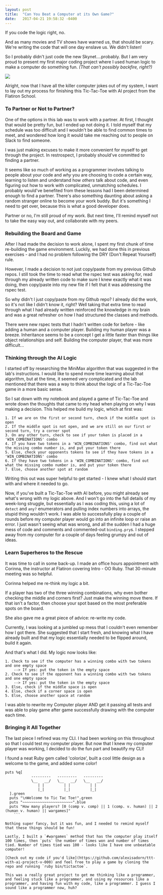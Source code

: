 ```yaml
---
layout: post
title:  "Can You Beat a Computer at its Own Game?"
date:   2017-04-21 19:58:32 -0400
---
```



If you code the logic right, no.

And as many movies and TV shows have warned us, that should be scary. We're writing the code that will one day enslave us. We didn't listen!

So I probably didn't just code the new Skynet....probably. But I am very proud to present my first major coding project where I used human logic to make a computer do something fun. *(That can't possibly backfire, right?)*

![](https://i.imgflip.com/1no9bz.jpg)

Alright, now that I have all the killer computer jokes out of my system, I want to lay out my process for finishing this Tic-Tac-Toe with AI project from the Flatiron School.

### To Partner or Not to Partner?

One of the options in this lab was to work with a partner. At first, I thought that would be pretty fun, but I ended up not doing it. I told myself that my schedule was too difficult and I wouldn't be able to find common times to meet, and wondered how long it would take me reaching out to people on Slack to find someone. 

I was just making excuses to make it more convenient for myself to get through the project. In restrospect, I probably should've committed to finding a partner. 

It seems like so much of working as a programmer involves talking to people about your code and *why* you are choosing to code a certain way, learning to listen and understand how *others* talk about code, and even figuring out how to work with complicated, unmatching schedules. I probably would've benefited from these lessons had I been determined enough to find a partner. There's also something daunting about asking a random stranger online to become your work buddy. But it's something I need to get over, because this is what a good developer does. 

Partner or no, I'm still proud of my work. But next time, I'll remind myself not to take the easy way out, and collaborate with my peers.

### Rebuilding the Board and Game

After I had made the decision to work alone, I spent my first chunk of time re-building the game environment. Luckily, we had done this in previous exercises - and I had no problem following the DRY (Don't Repeat Yourself) rule. 

However, I made a decision to not just copy/paste from my previous Github repos. I still took the time to read what the rspec test was asking for, read through my already written code to make sure I knew exactly what it was doing, then copy/paste into my new file if I felt that it was addressing the rspec test. 

So why didn't I just copy/paste from my Github repo? I already did the work, so it's not like I didn't know it, right? Well taking that extra time to read through what I had already written reinforced the knowledge in my brain and was a great refresher on how I had structured the classes and methods. 



There were new rspec tests that I hadn't written code for before - like adding a human and a computer player. Building my human player was a breeze. Inheritance seems to be a concept I get a little faster than things like object relationships and self. Building the computer player, that was more difficult...

### Thinking through the AI Logic

I started off by researching the MiniMax algorithm that was suggested in the lab's instructions. I would like to spend more time learning about that algorithm, but at the time, it seemed very complicated and the lab mentioned that there was a way to think about the logic of a Tic-Tac-Toe game in a more basic sense.

So I sat down with my notebook and played a game of Tic-Tac-Toe and wrote down the thoughts that came to my head when playing on why I was making a decision. This helped me build my logic, which at first was:

```
1. If we are on the first or second turn, check if the middle spot is open
2. If the middle spot is not open, and we are still on our first or second turn, try a corner spot
3. On any other turn, check to see if your token is placed in a 'WIN_COMBINATIONS' combo
4. If you have two tokens in a 'WIN_COMBINATIONS' combo, find out what the missing combo number is, and put your token there
5. Else, check your opponents tokens to see if they have tokens in a 'WIN_COMBINATIONS' combo
6. If they have two tokens in a 'WIN_COMBINATIONS' combo, find out what the missing combo number is, and put your token there
7. Else, choose another spot at random
```

Writing this out was super helpful to get started - I knew what I should start with and where it needed to go.

Now, if you've built a Tic-Tac-Toe with AI before, you might already see what's wrong with my logic above. And I won't go into the full details of my week-long struggle, but essentially as I was coding this, using a lot of `detect` and `any?` enumerators and pulling index numbers into arrays, the stupid thing wouldn't work. I was able to successfully play a couple of rounds before my computer player would go into an infinite loop or raise an error. I just wasn't seeing what was wrong, and all the sudden I had a huge mess of code and comments and commented-out `binding.pry`s. I stepped away from my computer for a couple of days feeling grumpy and out of ideas. 

### Learn Superheros to the Rescue

It was time to call in some back-up. I made an office hours appointment with Corinna, the instructor at Flatiron covering Intro - OO Ruby. That 30-minute meeting was so helpful. 

Corinna helped me re-think my logic a bit. 

If a player has two of the three winning combinations, why even bother checking the middle and corners first? Just make the winning move there. If that isn't a factor, then choose your spot based on the most preferable spots on the board.

She also gave me a great piece of advice: re-write my code. 

Currently, I was looking at a jumbled up mess that I couldn't even remember how I got there. She suggested that I start fresh, and knowing what I have already built and that my logic essentially needed to be flipped around, build it again. 

And that's what I did. My logic now looks like:
```
1. Check to see if the computer has a winning combo with two tokens and one empty space
    --> If yes: put the token in the empty space
2. Check to see if the opponent has a winning combo with two tokens and one empty space
    --> If yes: put the token in the empty space
3. Else, check if the middle space is open
4. Else, check if a corner space is open
5. Else, choose another space at random
```

I was able to rewrite my Computer player AND get it passing all tests and was able to play game after game successfully drawing with the computer each time. 

### Bringing it All Together
The last piece I refined was my CLI. I had been working on this throughout so that I could test my computer player. But now that I knew my computer player was working, I decided to do the fun part and beautify my CLI!

I found a neat Ruby gem called 'colorize', built a cool little design as a welcome to the game, and added some color!

```
puts %q[
            ---------   ---------   ---------
            \__   __/   \__   __/   \__   __/
               | |         | |         | |
               |_|         |_|         |_|
  ].green
  puts "\nWelcome to Tic Tac Toe!".green
  puts "~~~~~~~~~~~~~~~~~~~~~~~".blue
  puts "How many players? [0 (comp v. comp) || 1 (comp. v. human) || 2 (human v. human) || wargames]"
	```
	
Nothing super fancy, but it was fun, and I needed to remind myself that these things should be fun!
	
Lastly, I built a `#wargames` method that has the computer play itself 100 times, then `puts` the number of times won and number of times tied. Number of times tied was 100 - looks like I have one unbeatable computer!

[Check out my code if you'd like](https://github.com/alexisadorn/ttt-with-ai-project-v-000) and feel free to play a game by cloning the repo and running `ruby bin/tictactoe`. 

This was a really great project to get me thinking like a programmer, and feeling stuck like a programmer, and using my resources like a programmer, and having fun with my code, like a programmer. I guess I sound like a programmer now, huh?
	
	


